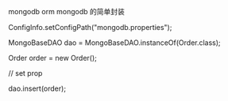 mongodb orm
mongodb 的简单封装

ConfigInfo.setConfigPath("mongodb.properties");

MongoBaseDAO<Order> dao = MongoBaseDAO.instanceOf(Order.class);

Order order = new Order();

// set prop

dao.insert(order);
